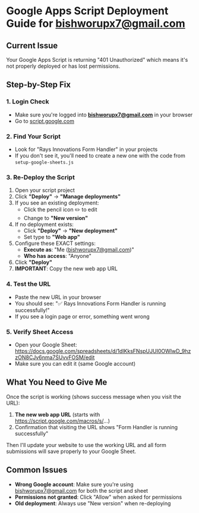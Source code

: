 # Google Apps Script Deployment Guide for bishworupx7@gmail.com

## Current Issue
Your Google Apps Script is returning "401 Unauthorized" which means it's not properly deployed or has lost permissions.

## Step-by-Step Fix

### 1. Login Check
- Make sure you're logged into **bishworupx7@gmail.com** in your browser
- Go to [script.google.com](https://script.google.com)

### 2. Find Your Script
- Look for "Rays Innovations Form Handler" in your projects
- If you don't see it, you'll need to create a new one with the code from `setup-google-sheets.js`

### 3. Re-Deploy the Script
1. Open your script project
2. Click **"Deploy"** → **"Manage deployments"**
3. If you see an existing deployment:
   - Click the pencil icon ✏️ to edit
   - Change to **"New version"**
4. If no deployment exists:
   - Click **"Deploy"** → **"New deployment"**
   - Set type to **"Web app"**
5. Configure these EXACT settings:
   - **Execute as**: "Me (bishworupx7@gmail.com)"
   - **Who has access**: "Anyone"
6. Click **"Deploy"**
7. **IMPORTANT**: Copy the new web app URL

### 4. Test the URL
- Paste the new URL in your browser
- You should see: "✅ Rays Innovations Form Handler is running successfully!"
- If you see a login page or error, something went wrong

### 5. Verify Sheet Access
- Open your Google Sheet: https://docs.google.com/spreadsheets/d/1dlKksFNspUJUI0OWIwD_9hzzON8CJv6nma7SUvvFOSM/edit
- Make sure you can edit it (same Google account)

## What You Need to Give Me
Once the script is working (shows success message when you visit the URL):
1. **The new web app URL** (starts with https://script.google.com/macros/s/...)
2. Confirmation that visiting the URL shows "Form Handler is running successfully"

Then I'll update your website to use the working URL and all form submissions will save properly to your Google Sheet.

## Common Issues
- **Wrong Google account**: Make sure you're using bishworupx7@gmail.com for both the script and sheet
- **Permissions not granted**: Click "Allow" when asked for permissions
- **Old deployment**: Always use "New version" when re-deploying